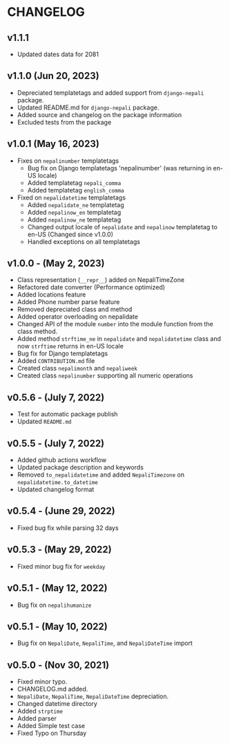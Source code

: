 # CHANGELOG

## v1.1.1

- Updated dates data for 2081

## v1.1.0 (Jun 20, 2023)

- Depreciated templatetags and added support from `django-nepali` package.
- Updated README.md for `django-nepali` package.
- Added source and changelog on the package information
- Excluded tests from the package

## v1.0.1 (May 16, 2023)
- Fixes on `nepalinumber` templatetags
    - Bug fix on Django templatetags 'nepalinumber' (was returning in en-US locale)
    - Added templatetag `nepali_comma`
    - Added templatetag `english_comma`
- Fixed on `nepalidatetime` templatetags
    - Added `nepalidate_ne` templatetag
    - Added `nepalinow_en` templatetag
    - Added `nepalinow_ne` templatetag
    - Changed output locale of `nepalidate` and `nepalinow` templatetag to en-US (Changed since v1.0.0)
    - Handled exceptions on all templatetags

## v1.0.0 - (May 2, 2023)
- Class representation (`__repr__`) added on NepaliTimeZone
- Refactored date converter (Performance optimized)
- Added locations feature
- Added Phone number parse feature
- Removed depreciated class and method
- Added operator overloading on nepalidate
- Changed API of the module `number` into the module function from the class method.
- Added method `strftime_ne` in `nepalidate` and `nepalidatetime` class and now `strftime` returns in en-US locale
- Bug fix for Django templatetags
- Added `CONTRIBUTION.md` file
- Created class `nepalimonth` and `nepaliweek`
- Created class `nepalinumber` supporting all numeric operations

## v0.5.6 - (July 7, 2022)
- Test for automatic package publish
- Updated `README.md`

## v0.5.5 - (July 7, 2022)
- Added github actions workflow
- Updated package description and keywords
- Removed `to_nepalidatetime` and added `NepaliTimezone` on `nepalidatetime.to_datetime`
- Updated changelog format

## v0.5.4 - (June 29, 2022)
- Fixed bug fix while parsing 32 days

## v0.5.3 - (May 29, 2022)
- Fixed minor bug fix for `weekday`

## v0.5.1 - (May 12, 2022)
- Bug fix on `nepalihumanize`

## v0.5.1 - (May 10, 2022)
- Bug fix on `NepaliDate`, `NepaliTime`, and `NepaliDateTime` import

## v0.5.0 - (Nov 30, 2021)
- Fixed minor typo.
- CHANGELOG.md added.
- `NepaliDate`, `NepaliTime`, `NepaliDateTime` depreciation.
- Changed datetime directory
- Added `strptime`
- Added parser
- Added Simple test case
- Fixed Typo on Thursday
